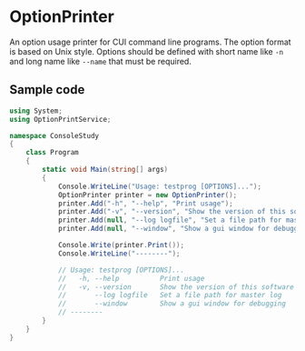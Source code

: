 # OptionPrinter

An option usage printer for CUI command line programs.
The option format is based on Unix style.
Options should be defined with short name like `-n` and long name like `--name` that must be required.

## Sample code

```C#
using System;
using OptionPrintService;

namespace ConsoleStudy
{
    class Program
    {
        static void Main(string[] args)
        {
            Console.WriteLine("Usage: testprog [OPTIONS]...");
            OptionPrinter printer = new OptionPrinter();
            printer.Add("-h", "--help", "Print usage");
            printer.Add("-v", "--version", "Show the version of this software");
            printer.Add(null, "--log logfile", "Set a file path for master log");
            printer.Add(null, "--window", "Show a gui window for debugging");

            Console.Write(printer.Print());
            Console.WriteLine("--------");

            // Usage: testprog [OPTIONS]...
            //   -h, --help          Print usage
            //   -v, --version       Show the version of this software
            //       --log logfile   Set a file path for master log
            //       --window        Show a gui window for debugging
            // --------
        }
    }
}
```